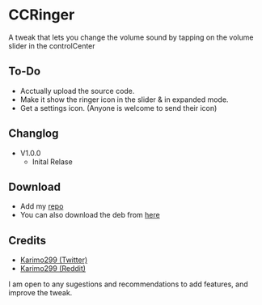 # CCRinger
A tweak that lets you change the volume sound by tapping on the volume slider in the controlCenter

## To-Do
* Acctually upload the source code.
* Make it show the ringer icon in the slider & in expanded mode.
* Get a settings icon. (Anyone is welcome to send their icon)

## Changlog
* V1.0.0  
  - Inital Relase

## Download

* Add my [repo](https://github.com/Karimo299/repo)
* You can also download the deb from [here](./packages)

## Credits
* [Karimo299 (Twitter)](https://twitter.com/karimo299)
* [Karimo299 (Reddit)](https://reddit.com/user/karimo299)

I am open to any sugestions and recommendations to add features, and improve the tweak.
